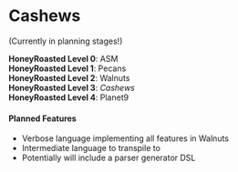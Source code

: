 # Cashews
(Currently in planning stages!)

**HoneyRoasted Level 0**: ASM  
**HoneyRoasted Level 1**: Pecans  
**HoneyRoasted Level 2**: Walnuts  
**HoneyRoasted Level 3**: *Cashews*  
**HoneyRoasted Level 4**: Planet9  

#### Planned Features

- Verbose language implementing all features in Walnuts
- Intermediate language to transpile to
- Potentially will include a parser generator DSL